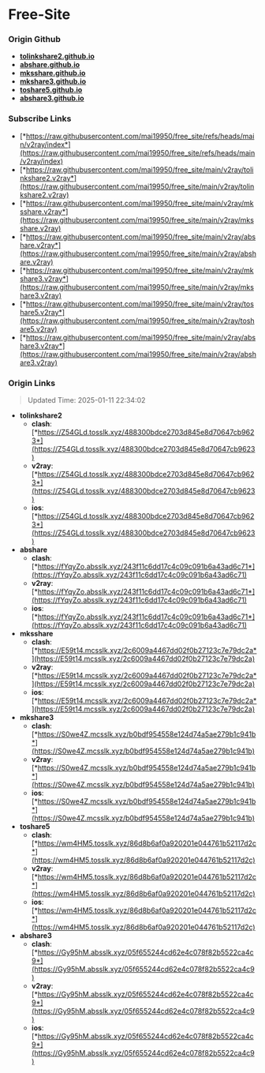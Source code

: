 # Free-Site

### Origin Github

- [**tolinkshare2.github.io**](https://github.com/tolinkshare2/tolinkshare2.github.io)
- [**abshare.github.io**](https://github.com/abshare/abshare.github.io)
- [**mksshare.github.io**](https://github.com/mksshare/mksshare.github.io)
- [**mkshare3.github.io**](https://github.com/mkshare3/mkshare3.github.io)
- [**toshare5.github.io**](https://github.com/toshare5/toshare5.github.io)
- [**abshare3.github.io**](https://github.com/abshare3/abshare3.github.io)

### Subscribe Links

- [*https://raw.githubusercontent.com/mai19950/free_site/refs/heads/main/v2ray/index*](https://raw.githubusercontent.com/mai19950/free_site/refs/heads/main/v2ray/index)
- [*https://raw.githubusercontent.com/mai19950/free_site/main/v2ray/tolinkshare2.v2ray*](https://raw.githubusercontent.com/mai19950/free_site/main/v2ray/tolinkshare2.v2ray)
- [*https://raw.githubusercontent.com/mai19950/free_site/main/v2ray/mksshare.v2ray*](https://raw.githubusercontent.com/mai19950/free_site/main/v2ray/mksshare.v2ray)
- [*https://raw.githubusercontent.com/mai19950/free_site/main/v2ray/abshare.v2ray*](https://raw.githubusercontent.com/mai19950/free_site/main/v2ray/abshare.v2ray)
- [*https://raw.githubusercontent.com/mai19950/free_site/main/v2ray/mkshare3.v2ray*](https://raw.githubusercontent.com/mai19950/free_site/main/v2ray/mkshare3.v2ray)
- [*https://raw.githubusercontent.com/mai19950/free_site/main/v2ray/toshare5.v2ray*](https://raw.githubusercontent.com/mai19950/free_site/main/v2ray/toshare5.v2ray)
- [*https://raw.githubusercontent.com/mai19950/free_site/main/v2ray/abshare3.v2ray*](https://raw.githubusercontent.com/mai19950/free_site/main/v2ray/abshare3.v2ray)

### Origin Links

> Updated Time: 2025-01-11 22:34:02

- **tolinkshare2**
  - **clash**: [*https://Z54GLd.tosslk.xyz/488300bdce2703d845e8d70647cb9623*](https://Z54GLd.tosslk.xyz/488300bdce2703d845e8d70647cb9623)
  - **v2ray**: [*https://Z54GLd.tosslk.xyz/488300bdce2703d845e8d70647cb9623*](https://Z54GLd.tosslk.xyz/488300bdce2703d845e8d70647cb9623)
  - **ios**: [*https://Z54GLd.tosslk.xyz/488300bdce2703d845e8d70647cb9623*](https://Z54GLd.tosslk.xyz/488300bdce2703d845e8d70647cb9623)
- **abshare**
  - **clash**: [*https://fYqyZo.absslk.xyz/243f11c6dd17c4c09c091b6a43ad6c71*](https://fYqyZo.absslk.xyz/243f11c6dd17c4c09c091b6a43ad6c71)
  - **v2ray**: [*https://fYqyZo.absslk.xyz/243f11c6dd17c4c09c091b6a43ad6c71*](https://fYqyZo.absslk.xyz/243f11c6dd17c4c09c091b6a43ad6c71)
  - **ios**: [*https://fYqyZo.absslk.xyz/243f11c6dd17c4c09c091b6a43ad6c71*](https://fYqyZo.absslk.xyz/243f11c6dd17c4c09c091b6a43ad6c71)
- **mksshare**
  - **clash**: [*https://E59t14.mcsslk.xyz/2c6009a4467dd02f0b27123c7e79dc2a*](https://E59t14.mcsslk.xyz/2c6009a4467dd02f0b27123c7e79dc2a)
  - **v2ray**: [*https://E59t14.mcsslk.xyz/2c6009a4467dd02f0b27123c7e79dc2a*](https://E59t14.mcsslk.xyz/2c6009a4467dd02f0b27123c7e79dc2a)
  - **ios**: [*https://E59t14.mcsslk.xyz/2c6009a4467dd02f0b27123c7e79dc2a*](https://E59t14.mcsslk.xyz/2c6009a4467dd02f0b27123c7e79dc2a)
- **mkshare3**
  - **clash**: [*https://S0we4Z.mcsslk.xyz/b0bdf954558e124d74a5ae279b1c941b*](https://S0we4Z.mcsslk.xyz/b0bdf954558e124d74a5ae279b1c941b)
  - **v2ray**: [*https://S0we4Z.mcsslk.xyz/b0bdf954558e124d74a5ae279b1c941b*](https://S0we4Z.mcsslk.xyz/b0bdf954558e124d74a5ae279b1c941b)
  - **ios**: [*https://S0we4Z.mcsslk.xyz/b0bdf954558e124d74a5ae279b1c941b*](https://S0we4Z.mcsslk.xyz/b0bdf954558e124d74a5ae279b1c941b)
- **toshare5**
  - **clash**: [*https://wm4HM5.tosslk.xyz/86d8b6af0a920201e044761b52117d2c*](https://wm4HM5.tosslk.xyz/86d8b6af0a920201e044761b52117d2c)
  - **v2ray**: [*https://wm4HM5.tosslk.xyz/86d8b6af0a920201e044761b52117d2c*](https://wm4HM5.tosslk.xyz/86d8b6af0a920201e044761b52117d2c)
  - **ios**: [*https://wm4HM5.tosslk.xyz/86d8b6af0a920201e044761b52117d2c*](https://wm4HM5.tosslk.xyz/86d8b6af0a920201e044761b52117d2c)
- **abshare3**
  - **clash**: [*https://Gy95hM.absslk.xyz/05f655244cd62e4c078f82b5522ca4c9*](https://Gy95hM.absslk.xyz/05f655244cd62e4c078f82b5522ca4c9)
  - **v2ray**: [*https://Gy95hM.absslk.xyz/05f655244cd62e4c078f82b5522ca4c9*](https://Gy95hM.absslk.xyz/05f655244cd62e4c078f82b5522ca4c9)
  - **ios**: [*https://Gy95hM.absslk.xyz/05f655244cd62e4c078f82b5522ca4c9*](https://Gy95hM.absslk.xyz/05f655244cd62e4c078f82b5522ca4c9)
